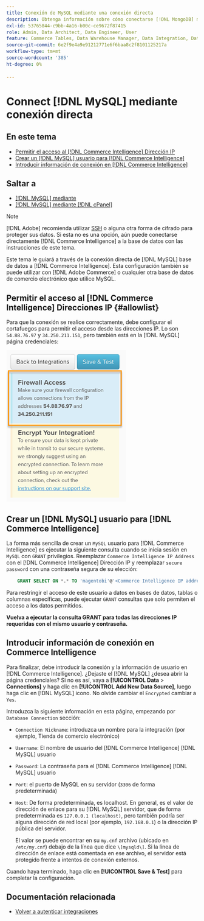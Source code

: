 ```yaml
---
title: Conexión de MySQL mediante una conexión directa
description: Obtenga información sobre cómo conectarse [!DNL MongoDB] mediante conexión directa.
exl-id: 53765844-c9bb-4a16-b00c-ce9672f87415
role: Admin, Data Architect, Data Engineer, User
feature: Commerce Tables, Data Warehouse Manager, Data Integration, Data Import/Export
source-git-commit: 6e2f9e4a9e91212771e6f6baa8c2f8101125217a
workflow-type: tm+mt
source-wordcount: '385'
ht-degree: 0%

---
```


# Connect [!DNL MySQL] mediante conexión directa

## En este tema

* [Permitir el acceso al [!DNL Commerce Intelligence] Dirección IP](#allowlist)
* [Crear un [!DNL MySQL] usuario para [!DNL Commerce Intelligence]](#steptwo)
* [Introducir información de conexión en [!DNL Commerce Intelligence]](#stepthree)

## Saltar a

* [[!DNL MySQL] mediante ](../integrations/mysql-via-ssh-tunnel.md)
* [[!DNL MySQL] mediante [!DNL cPanel]](../integrations/mysql-via-cpanel.md)

>[!NOTE]
>
>[!DNL Adobe] recomienda utilizar [SSH](../integrations/mysql-via-ssh-tunnel.md) o alguna otra forma de cifrado para proteger sus datos. Si esta no es una opción, aún puede conectarse directamente [!DNL Commerce Intelligence] a la base de datos con las instrucciones de este tema.

Este tema le guiará a través de la conexión directa de [!DNL MySQL] base de datos a [!DNL Commerce Intelligence]. Esta configuración también se puede utilizar con [!DNL Adobe Commerce] o cualquier otra base de datos de comercio electrónico que utilice MySQL.

## Permitir el acceso al [!DNL Commerce Intelligence] Direcciones IP {#allowlist}

Para que la conexión se realice correctamente, debe configurar el cortafuegos para permitir el acceso desde las direcciones IP. Lo son `54.88.76.97` y `34.250.211.151`, pero también está en la [!DNL MySQL] página credenciales:

![MBI_Allow_Access_IPs.png](../../../assets/MBI_allow_access_IPs.png)

## Crear un [!DNL MySQL] usuario para [!DNL Commerce Intelligence]

La forma más sencilla de crear un `MySQL` usuario para [!DNL Commerce Intelligence] es ejecutar la siguiente consulta cuando se inicia sesión en `MySQL` con `GRANT` privilegios. Reemplazar `Commerce Intelligence IP Address` con el [!DNL Commerce Intelligence] Dirección IP y reemplazar `secure password` con una contraseña segura de su elección:

```sql
    GRANT SELECT ON *.* TO 'magentobi'@'<Commerce Intelligence IP address>' IDENTIFIED BY '<secure password>';
```

Para restringir el acceso de este usuario a datos en bases de datos, tablas o columnas específicas, puede ejecutar `GRANT` consultas que solo permiten el acceso a los datos permitidos.

**Vuelva a ejecutar la consulta GRANT para todas las direcciones IP requeridas con el mismo usuario y contraseña.**

## Introducir información de conexión en Commerce Intelligence

Para finalizar, debe introducir la conexión y la información de usuario en [!DNL Commerce Intelligence]. ¿Dejaste el [!DNL MySQL] ¿desea abrir la página credenciales? Si no es así, vaya a **[!UICONTROL Data** > **Connections]** y haga clic en **[!UICONTROL Add New Data Source]**, luego haga clic en [!DNL MySQL] icono. No olvide cambiar el `Encrypted` cambiar a `Yes`.

Introduzca la siguiente información en esta página, empezando por `Database Connection` sección:

* `Connection Nickname`: introduzca un nombre para la integración (por ejemplo, Tienda de comercio electrónico)
* `Username`: El nombre de usuario del [!DNL Commerce Intelligence] [!DNL MySQL] usuario
* `Password`: La contraseña para el [!DNL Commerce Intelligence] [!DNL MySQL] usuario
* `Port`: el puerto de MySQL en su servidor (`3306` de forma predeterminada)
* `Host`: De forma predeterminada, es localhost. En general, es el valor de dirección de enlace para su [!DNL MySQL] servidor, que de forma predeterminada es `127.0.0.1 (localhost)`, pero también podría ser alguna dirección de red local (por ejemplo, `192.168.0.1`) o la dirección IP pública del servidor.

  El valor se puede encontrar en su `my.cnf` archivo (ubicado en `/etc/my.cnf`) debajo de la línea que dice `\[mysqld\]`. Si la línea de dirección de enlace está comentada en ese archivo, el servidor está protegido frente a intentos de conexión externos.

Cuando haya terminado, haga clic en **[!UICONTROL Save & Test]** para completar la configuración.

## Documentación relacionada

* [Volver a autenticar integraciones](https://experienceleague.adobe.com/docs/commerce-knowledge-base/kb/how-to/mbi-reauthenticating-integrations.html)
